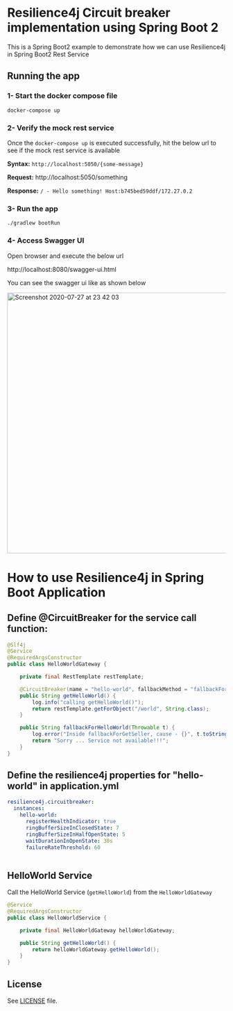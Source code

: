 # Resilience4j Circuit breaker implementation using Spring Boot 2

This is a Spring Boot2 example to demonstrate how we can use Resilience4j in Spring Boot2 Rest Service

## Running the app

### 1- Start the docker compose file
```
docker-compose up
```

### 2- Verify the mock rest service

Once the `docker-compose up` is executed successfully, hit the below url to see if the mock rest service is available

**Syntax:** `http://localhost:5050/{some-message}`

**Request:** http://localhost:5050/something

**Response:** `/ - Hello something! Host:b745bed59ddf/172.27.0.2`

### 3- Run the app

```
./gradlew bootRun
```

### 4- Access Swagger UI

Open browser and execute the below url

http://localhost:8080/swagger-ui.html

You can see the swagger ui like as shown below

<img width="600" alt="Screenshot 2020-07-27 at 23 42 03" src="https://user-images.githubusercontent.com/6831336/88595237-e5438000-d062-11ea-950c-02b09231c762.png">


# How to use Resilience4j in Spring Boot Application

## Define @CircuitBreaker for the service call function:

```java
@Slf4j
@Service
@RequiredArgsConstructor
public class HelloWorldGateway {

    private final RestTemplate restTemplate;

    @CircuitBreaker(name = "hello-world", fallbackMethod = "fallbackForHelloWorld")
    public String getHelloWorld() {
        log.info("calling getHelloWorld()");
        return restTemplate.getForObject("/world", String.class);
    }

    public String fallbackForHelloWorld(Throwable t) {
        log.error("Inside fallbackForGetSeller, cause - {}", t.toString());
        return "Sorry ... Service not available!!!";
    }
}

```

## Define the resilience4j properties for "hello-world" in application.yml

```yaml
resilience4j.circuitbreaker:
  instances:
    hello-world:
      registerHealthIndicator: true
      ringBufferSizeInClosedState: 7
      ringBufferSizeInHalfOpenState: 5
      waitDurationInOpenState: 30s
      failureRateThreshold: 60
      
```

## HelloWorld Service
Call the HelloWorld Service (`getHelloWorld`) from the `HelloWorldGateway`

```java
@Service
@RequiredArgsConstructor
public class HelloWorldService {

    private final HelloWorldGateway helloWorldGateway;

    public String getHelloWorld() {
        return helloWorldGateway.getHelloWorld();
    }
}
```

## License

See [LICENSE](LICENSE) file.

